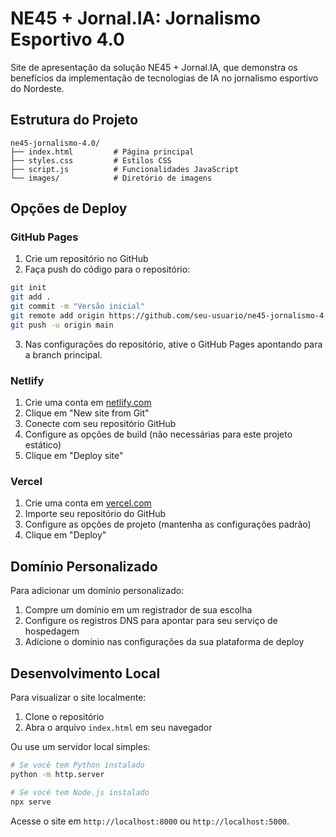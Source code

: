 # NE45 + Jornal.IA: Jornalismo Esportivo 4.0

Site de apresentação da solução NE45 + Jornal.IA, que demonstra os benefícios da implementação de tecnologias de IA no jornalismo esportivo do Nordeste.

## Estrutura do Projeto

```
ne45-jornalismo-4.0/
├── index.html         # Página principal
├── styles.css         # Estilos CSS
├── script.js          # Funcionalidades JavaScript
└── images/            # Diretório de imagens
```

## Opções de Deploy

### GitHub Pages

1. Crie um repositório no GitHub
2. Faça push do código para o repositório:

```bash
git init
git add .
git commit -m "Versão inicial"
git remote add origin https://github.com/seu-usuario/ne45-jornalismo-4.0.git
git push -u origin main
```

3. Nas configurações do repositório, ative o GitHub Pages apontando para a branch principal.

### Netlify

1. Crie uma conta em [netlify.com](https://www.netlify.com/)
2. Clique em "New site from Git"
3. Conecte com seu repositório GitHub
4. Configure as opções de build (não necessárias para este projeto estático)
5. Clique em "Deploy site"

### Vercel

1. Crie uma conta em [vercel.com](https://vercel.com/)
2. Importe seu repositório do GitHub
3. Configure as opções de projeto (mantenha as configurações padrão)
4. Clique em "Deploy"

## Domínio Personalizado

Para adicionar um domínio personalizado:

1. Compre um domínio em um registrador de sua escolha
2. Configure os registros DNS para apontar para seu serviço de hospedagem
3. Adicione o domínio nas configurações da sua plataforma de deploy

## Desenvolvimento Local

Para visualizar o site localmente:

1. Clone o repositório
2. Abra o arquivo `index.html` em seu navegador

Ou use um servidor local simples:

```bash
# Se você tem Python instalado
python -m http.server

# Se você tem Node.js instalado
npx serve
```

Acesse o site em `http://localhost:8000` ou `http://localhost:5000`.
